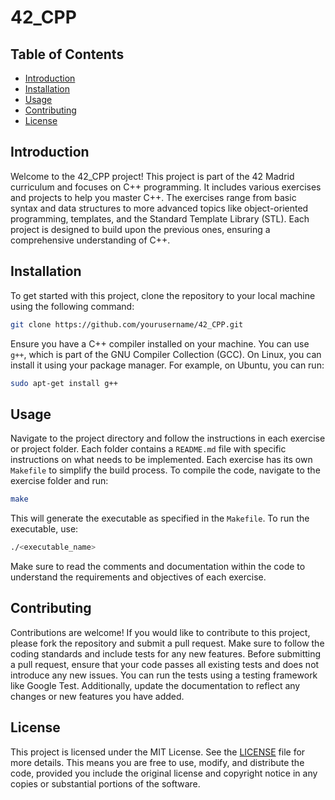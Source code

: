 # 42_CPP

## Table of Contents
- [Introduction](#introduction)
- [Installation](#installation)
- [Usage](#usage)
- [Contributing](#contributing)
- [License](#license)

## Introduction
Welcome to the 42_CPP project! This project is part of the 42 Madrid curriculum and focuses on C++ programming. It includes various exercises and projects to help you master C++. The exercises range from basic syntax and data structures to more advanced topics like object-oriented programming, templates, and the Standard Template Library (STL). Each project is designed to build upon the previous ones, ensuring a comprehensive understanding of C++.

## Installation
To get started with this project, clone the repository to your local machine using the following command:
```bash
git clone https://github.com/yourusername/42_CPP.git
```
Ensure you have a C++ compiler installed on your machine. You can use `g++`, which is part of the GNU Compiler Collection (GCC). On Linux, you can install it using your package manager. For example, on Ubuntu, you can run:
```bash
sudo apt-get install g++
```

## Usage
Navigate to the project directory and follow the instructions in each exercise or project folder. Each folder contains a `README.md` file with specific instructions on what needs to be implemented. Each exercise has its own `Makefile` to simplify the build process. To compile the code, navigate to the exercise folder and run:
```bash
make
```
This will generate the executable as specified in the `Makefile`. To run the executable, use:
```bash
./<executable_name>
```
Make sure to read the comments and documentation within the code to understand the requirements and objectives of each exercise.

## Contributing
Contributions are welcome! If you would like to contribute to this project, please fork the repository and submit a pull request. Make sure to follow the coding standards and include tests for any new features. Before submitting a pull request, ensure that your code passes all existing tests and does not introduce any new issues. You can run the tests using a testing framework like Google Test. Additionally, update the documentation to reflect any changes or new features you have added.

## License
This project is licensed under the MIT License. See the [LICENSE](LICENSE) file for more details. This means you are free to use, modify, and distribute the code, provided you include the original license and copyright notice in any copies or substantial portions of the software.